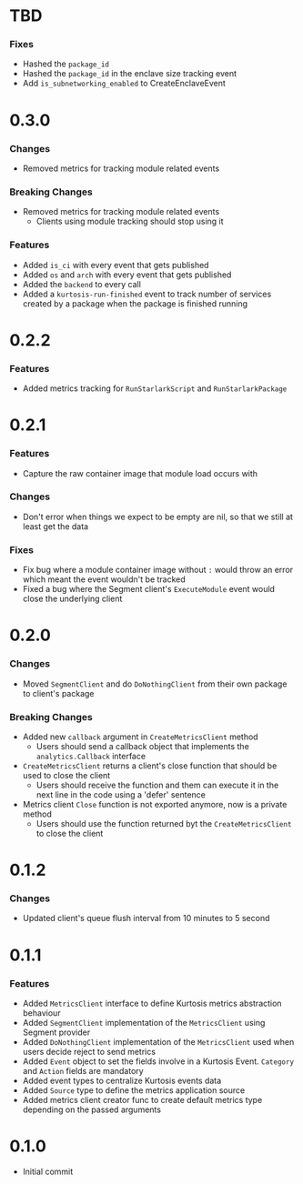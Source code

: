 # TBD

### Fixes
- Hashed the `package_id`
- Hashed the `package_id` in the enclave size tracking event
- Add `is_subnetworking_enabled` to CreateEnclaveEvent

# 0.3.0

### Changes
- Removed metrics for tracking module related events

### Breaking Changes
- Removed metrics for tracking module related events
  - Clients using module tracking should stop using it

### Features
- Added `is_ci` with every event that gets published
- Added `os` and `arch` with every event that gets published
- Added the `backend` to every call
- Added a `kurtosis-run-finished` event to track number of services created by a package when the package is finished running

# 0.2.2

### Features
- Added metrics tracking for `RunStarlarkScript` and `RunStarlarkPackage`

# 0.2.1
### Features
* Capture the raw container image that module load occurs with

### Changes
* Don't error when things we expect to be empty are nil, so that we still at least get the data

### Fixes
* Fix bug where a module container image without `:` would throw an error which meant the event wouldn't be tracked
* Fixed a bug where the Segment client's `ExecuteModule` event would close the underlying client

# 0.2.0
### Changes
* Moved `SegmentClient` and do `DoNothingClient` from their own package to client's package

### Breaking Changes
* Added new `callback` argument in `CreateMetricsClient` method
  * Users should send a callback object that implements the `analytics.Callback` interface
* `CreateMetricsClient` returns a client's close function that should be used to close the client
  * Users should receive the function and them can execute it in the next line in the code using a 'defer' sentence
* Metrics client `Close` function is not exported anymore, now is a private method
  * Users should use the function returned byt the `CreateMetricsClient` to close the client 

# 0.1.2
### Changes
* Updated client's queue flush interval from 10 minutes to 5 second

# 0.1.1
### Features
* Added `MetricsClient` interface to define Kurtosis metrics abstraction behaviour
* Added `SegmentClient` implementation of the `MetricsClient` using Segment provider
* Added `DoNothingClient` implementation of the `MetricsClient` used when users decide reject to send metrics
* Added `Event` object to set the fields involve in a Kurtosis Event. `Category` and `Action` fields are mandatory
* Added event types to centralize Kurtosis events data
* Added `Source` type to define the metrics application source
* Added metrics client creator func to create default metrics type depending on the passed arguments

# 0.1.0
* Initial commit
